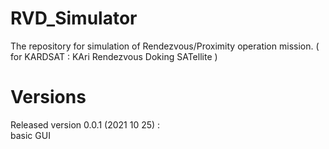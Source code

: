 # RVD_Simulator   
The repository for simulation of Rendezvous/Proximity operation mission. ( for KARDSAT : KAri Rendezvous Doking SATellite )   
   
# Versions   
Released version 0.0.1 (2021 10 25) :   
basic GUI   
